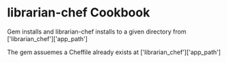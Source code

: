 librarian-chef Cookbook
=======================
Gem installs and librarian-chef installs to a given directory from ['librarian_chef']['app_path']

The gem assuemes a Cheffile already exists at ['librarian_chef']['app_path']
